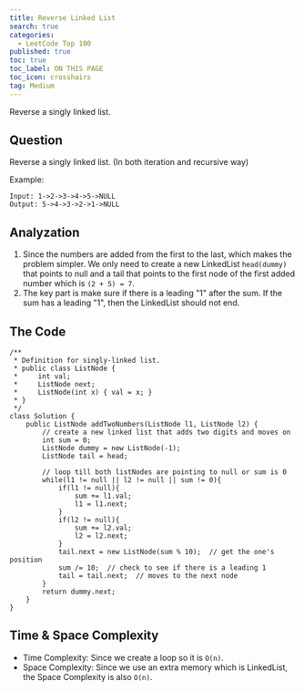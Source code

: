 ```yaml
---
title: Reverse Linked List
search: true
categories:
  - LeetCode Top 100
published: true
toc: true
toc_label: ON THIS PAGE
toc_icon: crosshairs
tag: Medium
---
```

Reverse a singly linked list.


## Question

Reverse a singly linked list. (In both iteration and recursive way)

Example:
```
Input: 1->2->3->4->5->NULL
Output: 5->4->3->2->1->NULL
```

## Analyzation

1. Since the numbers are added from the first to the last, which makes the problem simpler. We only need to create a new LinkedList `head(dummy)` that points to null and a tail that points to the first node of the first added number which is `(2 + 5) = 7`.
2. The key part is make sure if there is a leading "1" after the sum. If the sum has a leading "1", then the LinkedList should not end.


## The Code
```
/**
 * Definition for singly-linked list.
 * public class ListNode {
 *     int val;
 *     ListNode next;
 *     ListNode(int x) { val = x; }
 * }
 */
class Solution {
    public ListNode addTwoNumbers(ListNode l1, ListNode l2) {
        // create a new linked list that adds two digits and moves on
        int sum = 0;
        ListNode dummy = new ListNode(-1);
        ListNode tail = head;
        
        // loop till both listNodes are pointing to null or sum is 0
        while(l1 != null || l2 != null || sum != 0){
            if(l1 != null){
                sum += l1.val;
                l1 = l1.next;
            }
            if(l2 != null){
                sum += l2.val;
                l2 = l2.next;
            }
            tail.next = new ListNode(sum % 10);  // get the one's position
            sum /= 10;  // check to see if there is a leading 1
            tail = tail.next;  // moves to the next node
        }
        return dummy.next;
    }
}
```

## Time & Space Complexity
- Time Complexity: Since we create a loop so it is `O(n)`.
- Space Complexity: Since we use an extra memory which is LinkedList, the Space Complexity is also `O(n)`.

